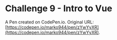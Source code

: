 # Challenge 9 - Intro to Vue

A Pen created on CodePen.io. Original URL: [https://codepen.io/marko944/pen/zYwYyXR](https://codepen.io/marko944/pen/zYwYyXR).


